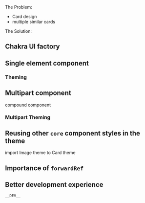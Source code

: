 
The Problem:

- Card design
- multiple similar cards

The Solution:


## Chakra UI factory

## Single element component

### Theming

## Multipart component
compound component

### Multipart Theming

## Reusing other `core` component styles in the theme

import Image theme to Card theme

## Importance of `forwardRef`

## Better development experience

`__DEV__`
